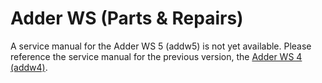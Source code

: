 # Adder WS (Parts & Repairs)

A service manual for the Adder WS 5 (addw5) is not yet available. Please reference the service manual for the previous version, the [Adder WS 4 (addw4)](/models/addw4/repairs.md).

